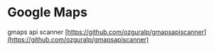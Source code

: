 # Google Maps

gmaps api scanner [https://github.com/ozguralp/gmapsapiscanner](https://github.com/ozguralp/gmapsapiscanner)

